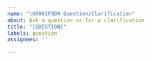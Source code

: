 ```yaml
---
name: "\U0001F9D0 Question/Clarification"
about: Ask a question or for a clarification
title: "[QUESTION]"
labels: question
assignees: ''

---
```



